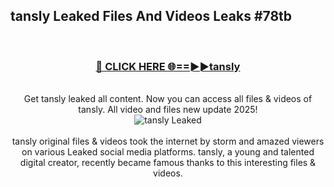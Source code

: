 ## tansly Leaked Files And Videos Leaks #78tb
<br>
<div align="center">
<h3><a href="https://watchclip.my.id/tansly" rel="nofollow">🔴 CLICK HERE 🌐==►►tansly</a></h3>
<br>
Get tansly leaked all content. Now you can access all files & videos of tansly. All video and files new update 2025!
<br>
<a href="https://watchclip.my.id/tansly" rel="nofollow" data-target="animated-image.originalLink"><img src="https://i.ibb.co.com/WyWwxjT/player-gif2.gif" alt="tansly Leaked" style="max-width: 100%; display: inline-block;" data-target="animated-image.originalImage"></a>
<br><br>
tansly original files & videos took the internet by storm and amazed viewers on various Leaked social media platforms. tansly, a young and talented digital creator, recently became famous thanks to this interesting files & videos.
</div>
<br>